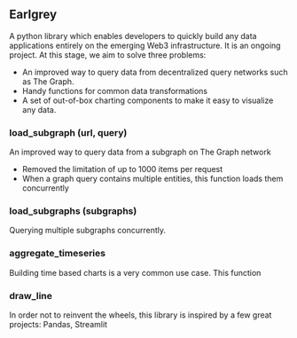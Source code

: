 Earlgrey
--
A python library which enables developers to quickly build any data applications entirely on the emerging Web3 infrastructure. It is an ongoing project. At this stage, we aim to solve three problems:
- An improved way to query data from decentralized query networks such as The Graph.
- Handy functions for common data transformations
- A set of out-of-box charting components to make it easy to visualize any data.


### load_subgraph (url, query)
An improved way to query data from a subgraph on The Graph network 
- Removed the limitation of up to 1000 items per request 
- When a graph query contains multiple entities, this function loads them concurrently

### load_subgraphs (subgraphs)
Querying multiple subgraphs concurrently.

### aggregate_timeseries
Building time based charts is a very common use case. This function 

### draw_line

In order not to reinvent the wheels, this library is inspired by a few great projects: Pandas, Streamlit
